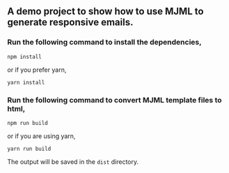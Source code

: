 ## A demo project to show how to use MJML to generate responsive emails.

### Run the following command to install the dependencies,

```shell
npm install
```

or if you prefer yarn,
```shell
yarn install
```

### Run the following command to convert MJML template files to html,

```shell
npm run build
```

or if you are using yarn,
```shell
yarn run build
```

The output will be saved in the `dist` directory.